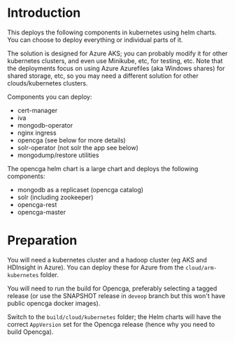 # Introduction

This deploys the following components in kubernetes using helm charts. You can choose to deploy everything or individual parts of it. 

The solution is designed for Azure AKS; you can probably modify it for other kubernetes clusters, and even use Minikube, etc, for testing, etc. Note that the deployments focus on using Azure Azurefiles (aka Windows shares) for shared storage, etc, so you may need a different solution for other clouds/kubernetes clusters.

Components you can deploy:
* cert-manager
* iva
* mongodb-operator
* nginx ingress
* opencga (see below for more details)
* solr-operator (not solr the app see below)
* mongodump/restore utilities

The opencga helm chart is a large chart and deploys the following components:
* mongodb as a replicaset (opencga catalog)
* solr (including zookeeper)
* opencga-rest
* opencga-master

# Preparation

You will need a kubernetes cluster and a hadoop cluster (eg AKS and HDInsight in Azure). You can deploy these for Azure from the `cloud/arm-kubernetes` folder.

You will need to run the build for Opencga, preferably selecting a tagged release (or use the SNAPSHOT release in `deveop` branch but this won't have public opencga docker images).

Switch to the `build/cloud/kubernetes` folder; the Helm charts will have the correct `AppVersion` set for the Opencga release (hence why you need to build Opencga).